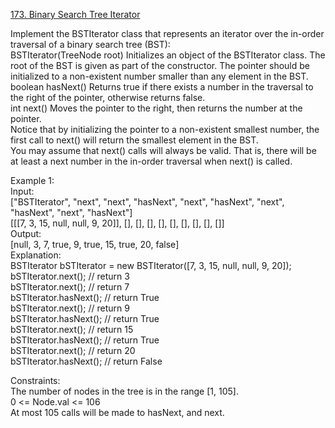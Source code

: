 [173. Binary Search Tree Iterator](https://leetcode.com/problems/binary-search-tree-iterator/)




Implement the BSTIterator class that represents an iterator over the in-order traversal of a binary search tree (BST):              
BSTIterator(TreeNode root) Initializes an object of the BSTIterator class. The root of the BST is given as part of the constructor. The pointer should be initialized to a non-existent number smaller than any element in the BST.           
boolean hasNext() Returns true if there exists a number in the traversal to the right of the pointer, otherwise returns false.           
int next() Moves the pointer to the right, then returns the number at the pointer.              
Notice that by initializing the pointer to a non-existent smallest number, the first call to next() will return the smallest element in the BST.               
You may assume that next() calls will always be valid. That is, there will be at least a next number in the in-order traversal when next() is called.               

Example 1:            
Input:       
["BSTIterator", "next", "next", "hasNext", "next", "hasNext", "next", "hasNext", "next", "hasNext"]             
[[[7, 3, 15, null, null, 9, 20]], [], [], [], [], [], [], [], [], []]              
Output:        
[null, 3, 7, true, 9, true, 15, true, 20, false]             
Explanation:           
BSTIterator bSTIterator = new BSTIterator([7, 3, 15, null, null, 9, 20]);                
bSTIterator.next();    // return 3               
bSTIterator.next();    // return 7             
bSTIterator.hasNext(); // return True              
bSTIterator.next();    // return 9             
bSTIterator.hasNext(); // return True            
bSTIterator.next();    // return 15               
bSTIterator.hasNext(); // return True            
bSTIterator.next();    // return 20              
bSTIterator.hasNext(); // return False         

Constraints:        
The number of nodes in the tree is in the range [1, 105].            
0 <= Node.val <= 106         
At most 105 calls will be made to hasNext, and next.              
